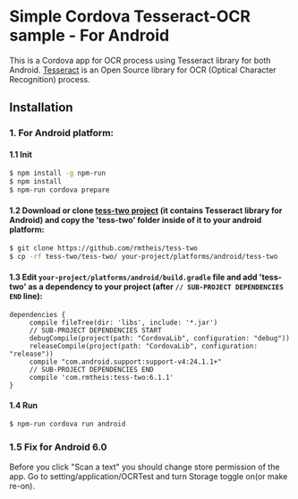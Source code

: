 # Simple Cordova Tesseract-OCR sample - For Android

This is a Cordova app for OCR process using Tesseract library for both Android. [Tesseract](https://github.com/tesseract-ocr/tesseract) is an Open Source library for OCR (Optical Character Recognition) process.

## Installation

### 1. For Android platform:

#### 1.1 Init
```bash
$ npm install -g npm-run
$ npm install
$ npm-run cordova prepare
```

#### 1.2 Download or clone [tess-two project](https://github.com/rmtheis/tess-two) (it contains Tesseract library for Android) and copy the 'tess-two' folder inside of it to your android platform:
```bash
$ git clone https://github.com/rmtheis/tess-two
$ cp -rf tess-two/tess-two/ your-project/platforms/android/tess-two
```

#### 1.3 Edit `your-project/platforms/android/build.gradle` file and add 'tess-two' as a dependency to your project (after `// SUB-PROJECT DEPENDENCIES END` line):
```
dependencies {
     compile fileTree(dir: 'libs', include: '*.jar')
     // SUB-PROJECT DEPENDENCIES START
     debugCompile(project(path: "CordovaLib", configuration: "debug"))
     releaseCompile(project(path: "CordovaLib", configuration: "release"))
     compile "com.android.support:support-v4:24.1.1+"
     // SUB-PROJECT DEPENDENCIES END
     compile 'com.rmtheis:tess-two:6.1.1'
}
```

#### 1.4 Run
```bash
$ npm-run cordova run android
```

### 1.5 Fix for Android 6.0
Before you click "Scan a text" you should change store permission of the app.
Go to setting/application/OCRTest and turn Storage toggle on(or make re-on).



